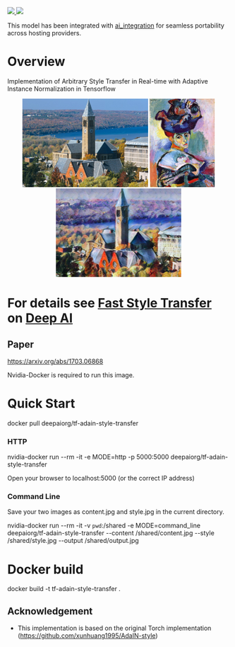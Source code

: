 <p>
    <a href="https://cloud.docker.com/u/deepaiorg/repository/docker/deepaiorg/tf-adain-style-transfer">
        <img src='https://img.shields.io/docker/cloud/automated/deepaiorg/tf-adain-style-transfer.svg?style=plastic' />
        <img src='https://img.shields.io/docker/cloud/build/deepaiorg/tf-adain-style-transfer.svg' />
    </a>
</p>

This model has been integrated with [ai_integration](https://github.com/deepai-org/ai_integration/blob/master/README.md) for seamless portability across hosting providers.

# Overview

Implementation of Arbitrary Style Transfer in Real-time with Adaptive Instance Normalization in Tensorflow

<p align='center'>
    <img src='input/content/cornell.jpg' height="200px">
    <img src='input/style/woman_with_hat_matisse.jpg' height="200px">
    <img src='output/cornell_stylized_woman_with_hat_matisse.jpg' height="200px">
</p>

# For details see [Fast Style Transfer](https://deepai.org/machine-learning-model/fast-style-transfer ) on [Deep AI](https://deepai.org)

## Paper
https://arxiv.org/abs/1703.06868

Nvidia-Docker is required to run this image.

# Quick Start

docker pull deepaiorg/tf-adain-style-transfer

### HTTP

nvidia-docker run --rm -it -e MODE=http -p 5000:5000 deepaiorg/tf-adain-style-transfer

Open your browser to localhost:5000 (or the correct IP address)

### Command Line

Save your two images as content.jpg and style.jpg in the current directory.

nvidia-docker run --rm -it -v `pwd`:/shared -e MODE=command_line deepaiorg/tf-adain-style-transfer --content /shared/content.jpg --style /shared/style.jpg --output /shared/output.jpg

# Docker build

docker build -t tf-adain-style-transfer .

## Acknowledgement

- This implementation is based on the original Torch implementation (https://github.com/xunhuang1995/AdaIN-style)
